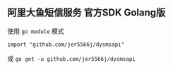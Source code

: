 ## 阿里大鱼短信服务 官方SDK Golang版

使用 `go module` 模式

```
import "github.com/jer5566j/dysmsapi"
```

或 `go get -u github.com/jer5566j/dysmsapi`

